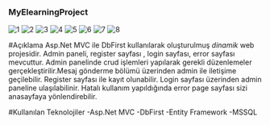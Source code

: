 ### MyElearningProject
![1](https://github.com/saadetcatakakgunes1211/MyElearningProject/assets/131744493/2ce233f7-9422-4c3b-83c9-778f27f512fb)
![2](https://github.com/saadetcatakakgunes1211/MyElearningProject/assets/131744493/6ec213fa-7162-49df-8b19-eabc5f18364d)
![3](https://github.com/saadetcatakakgunes1211/MyElearningProject/assets/131744493/196aa2b0-6cfb-4d5d-b107-64aa7fb0b57c)
![4](https://github.com/saadetcatakakgunes1211/MyElearningProject/assets/131744493/380389b6-a468-4be6-9b64-b4affe9a66ac)
![5](https://github.com/saadetcatakakgunes1211/MyElearningProject/assets/131744493/e64b18f2-97c0-4e63-a87f-332e7abe6176)
![6](https://github.com/saadetcatakakgunes1211/MyElearningProject/assets/131744493/c7059fff-e3fd-43d0-bd5f-e1d5266267bf)
![7](https://github.com/saadetcatakakgunes1211/MyElearningProject/assets/131744493/199f30a4-04f7-480f-974d-1df77f42ad88)
![8](https://github.com/saadetcatakakgunes1211/MyElearningProject/assets/131744493/8bd031c4-91e1-4877-955e-deddaf1e2fb0)

#Açıklama
Asp.Net MVC ile DbFirst kullanılarak oluşturulmuş *dinamik* web projesidir. Admin paneli, register sayfası , login sayfası, error sayfası mevcuttur.
Admin panelinde crud işlemleri yapılarak gerekli düzenlemeler gerçekleştirilir.Mesaj gönderme bölümü üzerinden admin ile iletişime geçilebilir.
Register sayfası ile kayıt olunabilir. Login sayfası üzerinden admin paneline ulaşılabilinir. Hatalı kullanım yapıldığında error page sayfası sizi anasayfaya yönlendirebilir.

#Kullanılan Teknolojiler
-Asp.Net MVC
-DbFirst
-Entity Framework
-MSSQL
